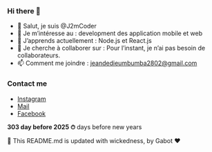 ### Hi there 👋

- 👋 Salut, je suis @J2mCoder
- 👀 Je m’intéresse au : development des application mobile et web
- 🌱 J’apprends actuellement : Node.js et React.js
- 💞️ Je cherche à collaborer sur : Pour l’instant, je n’ai pas besoin de collaborateurs.
- 📫 Comment me joindre : jeandedieumbumba2802@gmail.com

### Contact me

- [Instagram](https://www.instagram.com/jeandedieu.mbumba/)
- [Mail](mailto:contact@melvynx.com)
- [Facebook](https://www.facebook.com/J2m22)

**303 day before 2025 ⏱** days before new years

🤖 This README.md is updated with wickedness, by Gabot ❤️

